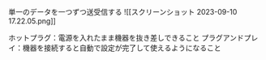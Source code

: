 単一のデータを一つずつ送受信する
![[スクリーンショット 2023-09-10 17.22.05.png]]

ホットプラグ：電源を入れたまま機器を抜き差しできること
プラグアンドプレイ：機器を接続すると自動で設定が完了して使えるようになること
